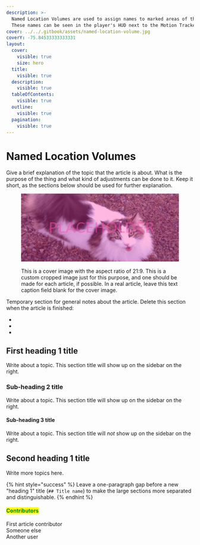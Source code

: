 ```yaml
---
description: >-
  Named Location Volumes are used to assign names to marked areas of the map.
  These names can be seen in the player's HUD next to the Motion Tracker.
cover: ../../.gitbook/assets/named-location-volume.jpg
coverY: -75.84533333333331
layout:
  cover:
    visible: true
    size: hero
  title:
    visible: true
  description:
    visible: true
  tableOfContents:
    visible: true
  outline:
    visible: true
  pagination:
    visible: true
---
```


# Named Location Volumes

Give a brief explanation of the topic that the article is about. What is the purpose of the thing and what kind of adjustments can be done to it. Keep it short, as the sections below should be used for further explanation.

<figure><img src="../../.gitbook/assets/cover-placeholderCat.jpg" alt="A cat looking up"><figcaption><p>This is a cover image with the aspect ratio of 21:9. This is a custom cropped image just for this purpose, and one should be made for each article, if possible. In a real article, leave this text caption field blank for the cover image.</p></figcaption></figure>

Temporary section for general notes about the article. Delete this section when the article is finished:

*
*
*

## First heading 1 title

Write about a topic. This section title will show up on the sidebar on the right.

### Sub-heading 2 title

Write about a topic. This section title will show up on the sidebar on the right.

#### Sub-heading 3 title

Write about a topic. This section title will _not_ show up on the sidebar on the right.



## Second heading 1 title

Write more topics here.

{% hint style="success" %}
Leave a one-paragraph gap before a new "heading 1" title (`## Title name`) to make the large sections more separated and distinguishable.
{% endhint %}

#### <mark style="color:green;">Contributors</mark>

First article contributor\
Someone else\
Another user
